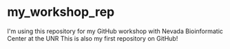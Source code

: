 # my_workshop_rep
I'm using this repository for my GitHub workshop with Nevada Bioinformatic Center at the UNR
This is also my first repository on GitHub!
